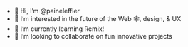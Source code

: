 - 👋 Hi, I’m @paineleffler
- 👀 I’m interested in the future of the Web 🕸, design, & UX
- 🌱 I’m currently learning Remix! 
- 💞️ I’m looking to collaborate on fun innovative projects

<!---
paineleffler/paineleffler is a ✨ special ✨ repository because its `README.md` (this file) appears on your GitHub profile.
You can click the Preview link to take a look at your changes.
--->
